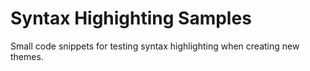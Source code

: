 # Syntax Highighting Samples

Small code snippets for testing syntax highlighting when creating new themes.

